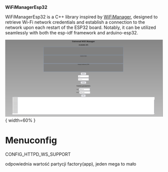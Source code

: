 **WiFiManagerEsp32**

WiFiManagerEsp32 is a C++ library inspired by [WiFiManager](https://github.com/tzapu/WiFiManager), designed to retrieve Wi-Fi network credentials and establish a connection to the network upon each restart of the ESP32 board. Notably, it can be utilized seamlessly with both the esp-idf framework and arduino-esp32.

![image description](assets/uniwersalWiFiManager.png#center){ width=60% }


# Menuconfig
CONFIG_HTTPD_WS_SUPPORT


odpowiednia wartość partycji factory(app), jeden mega to mało